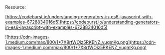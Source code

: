 Resource:

[https://codeburst.io/understanding-generators-in-es6-javascript-with-examples-6728834016d5](https://codeburst.io/understanding-generators-in-es6-javascript-with-examples-6728834016d5)

![https://cdn-images-1.medium.com/max/800/1*7X8rtWOiz5RKENZ_vugmKg.png](https://cdn-images-1.medium.com/max/800/1*7X8rtWOiz5RKENZ_vugmKg.png)